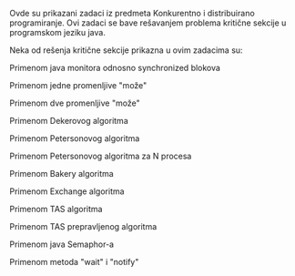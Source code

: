 Ovde su prikazani zadaci iz predmeta Konkurentno i distribuirano programiranje.
Ovi zadaci se bave rešavanjem problema kritične sekcije u programskom jeziku java.

Neka od rešenja kritične sekcije prikazna u ovim zadacima su:

  Primenom java monitora odnosno synchronized blokova
  
  Primenom jedne promenljive "može"
  
  Primenom dve promenljive "može"
  
  Primenom Dekerovog algoritma
  
  Primenom Petersonovog algoritma
  
  Primenom Petersonovog algoritma za N procesa
  
  Primenom Bakery algoritma
  
  Primenom Exchange algoritma
  
  Primenom TAS algoritma
  
  Primenom TAS prepravljenog algoritma
  
  Primenom java Semaphor-a
  
  Primenom metoda "wait" i "notify"
